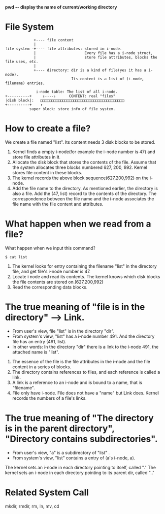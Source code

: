 **pwd -- display the name of current/working directory**

# File System

~~~
             +---- file content
             |
file system -+---- file attributes: stored in i-node. 
             |                      Every file has a i-node struct,
             |                      store file attributes, blocks the file uses, etc.
             |
             +---- directory: dir is a kind of file(yes it has a i-node). 
                              Its content is a list of (i-node, filename) entries.

              i-node table: The list of all i-node. 
+----------+     ↓----↓      CONTENT: real "files"
|disk block|:   □□□□□□□□□□□□□□□□□□□□□□□□□□□□□□□□□□□□□□
+----------+    ↑
           super block: store info of file system.
~~~

# How to create a file?

We create a file named "list". Its content needs 3 disk blocks to be stored.

1. Kernel finds a empty i-node(for example the i-node number is 47) and store
   file attributes in it.
2. Allocate the disk block that stores the contents of the file. Assume that 
   the system allocates three blocks numbered 627, 200, 992. Kernel stores file 
   content in these blocks.
3. The kernel records the above block sequence(627,200,992) on the i-node.
4. Add the file name to the directory. As mentioned earlier, the directory is 
   also a file. Add the (47, list) record to the contents of the directory. 
   The correspondence between the file name and the i-node associates 
   the file name with the file content and attributes.

# What happen when we read from a file?

What happen when we input this command?

~~~
$ cat list
~~~

1. The kernel looks for entry containing the filename "list" in the directory 
   file, and get file's i-node number is 47.
2. Locate i node and read its contents. The kernel knows which disk blocks the 
   file contents are stored on.(627,200,992)
3. Read the corresponding data blocks.

# The true meaning of "file is in the directory" --> Link.

- From user's view, file "list" is in the directory "dir".
- From system's view, "list" has a i-node number 491. And the directory file has an entry (491, list).
- In other words: In the directory "dir" there is a link to the i-node 491, the attached name is "list".
 
1. The essence of the file is the file attributes in the i-node and the file content in a series of blocks.
2. The directory contains references to files, and each reference is called a link.
3. A link is a reference to an i-node and is bound to a name, that is "filename".
4. File only have i-node. File does not have a "name" but Link does. Kernel records the numbers of a file's links.

# The true meaning of "The directory is in the parent directory", "Directory contains subdirectories".

- From user's view, "a" is a subdirectory of "list" .
- From system's view, "list" contains a entry of (a's i-node, a).

The kernel sets an i-node in each directory pointing to itself, called "."
The kernel sets an i-node in each directory pointing to its parent dir, called ".."


# Related System Call

mkdir, rmdir, rm, ln, mv, cd

